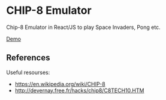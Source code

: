 # CHIP-8 Emulator

Chip-8 Emulator in React/JS to play Space Invaders, Pong etc.

[Demo](https://annovo.github.io/chip-8/)

## References

Useful resourses:

* https://en.wikipedia.org/wiki/CHIP-8
* http://devernay.free.fr/hacks/chip8/C8TECH10.HTM
